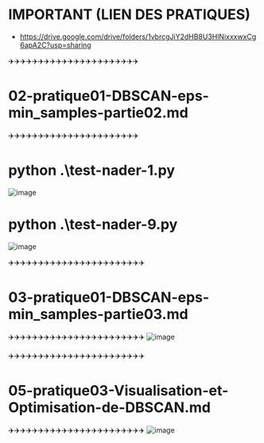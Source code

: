 # IMPORTANT (LIEN DES PRATIQUES)
- https://drive.google.com/drive/folders/1vbrcgJiY2dHB8U3HlNixxxwxCg6apA2C?usp=sharing

✈️✈️✈️✈️✈️✈️✈️✈️✈️✈️✈️✈️✈️✈️✈️✈️✈️✈️✈️✈️✈️✈️
# 02-pratique01-DBSCAN-eps-min_samples-partie02.md
✈️✈️✈️✈️✈️✈️✈️✈️✈️✈️✈️✈️✈️✈️✈️✈️✈️✈️✈️✈️✈️✈️
# python .\test-nader-1.py
![image](https://github.com/hrhouma/Apprentissage-Non-Supervise/assets/10111526/b755860a-0906-419f-a283-255510502c01)
# python .\test-nader-9.py
![image](https://github.com/hrhouma/Apprentissage-Non-Supervise/assets/10111526/db8b24f2-cbf1-4502-9799-622531135536)


✈️✈️✈️✈️✈️✈️✈️✈️✈️✈️✈️✈️✈️✈️✈️✈️✈️✈️✈️✈️✈️✈️✈️
# 03-pratique01-DBSCAN-eps-min_samples-partie03.md
✈️✈️✈️✈️✈️✈️✈️✈️✈️✈️✈️✈️✈️✈️✈️✈️✈️✈️✈️✈️✈️✈️✈️
![image](https://github.com/hrhouma/Apprentissage-Non-Supervise/assets/10111526/e9c9aa3a-6013-44fb-b71c-94426b39ccae)

✈️✈️✈️✈️✈️✈️✈️✈️✈️✈️✈️✈️✈️✈️✈️✈️✈️✈️✈️✈️✈️✈️✈️
# 05-pratique03-Visualisation-et-Optimisation-de-DBSCAN.md
✈️✈️✈️✈️✈️✈️✈️✈️✈️✈️✈️✈️✈️✈️✈️✈️✈️✈️✈️✈️✈️✈️✈️
![image](https://github.com/hrhouma/Apprentissage-Non-Supervise/assets/10111526/2211144a-1373-42b1-ac8a-68c1dae683b5)





